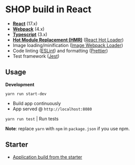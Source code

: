 # SHOP build in React

* **[React](https://facebook.github.io/react/)** (17.x)
* **[Webpack](https://webpack.js.org/)** (4.x)
* **[Typescript](https://www.typescriptlang.org/)** (3.x)
* **[Hot Module Replacement (HMR)](https://webpack.js.org/concepts/hot-module-replacement/)** ([React Hot Loader](https://github.com/gaearon/react-hot-loader))
* Image loading/minification ([Image Webpack Loader](https://github.com/tcoopman/image-webpack-loader))
* Code linting ([ESLint](https://github.com/eslint/eslint)) and formatting ([Prettier](https://github.com/prettier/prettier))
* Test framework ([Jest](https://facebook.github.io/jest/))


## Usage
**Development**

`yarn run start-dev`

* Build app continuously 
* App served @ `http://localhost:8080`

`yarn run test` | Run tests


**Note**: replace `yarn` with `npm` in `package.json` if you use npm.

## Starter
* [Application build from the starter](https://github.com/vikpe/react-webpack-typescript-starter)

